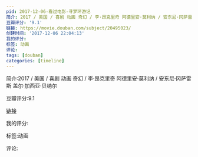 ```yaml
---
pid: 2017-12-06-看过电影-寻梦环游记
简介: 2017 / 美国 / 喜剧 动画 奇幻 / 李·昂克里奇 阿德里安·莫利纳 / 安东尼·冈萨雷斯 盖尔·加西亚·贝纳尔
豆瓣评分: '9.1'
链接: https://movie.douban.com/subject/20495023/
创建时间: '2017-12-06 22:04:13'
我的评分:
标签: 动画
评论:
tags: [douban]
categories: [timeline]
---
```

简介:2017 / 美国 / 喜剧 动画 奇幻 / 李·昂克里奇 阿德里安·莫利纳 / 安东尼·冈萨雷斯 盖尔·加西亚·贝纳尔

豆瓣评分:9.1

[链接](https://movie.douban.com/subject/20495023/)

我的评分:

标签:动画

评论:

